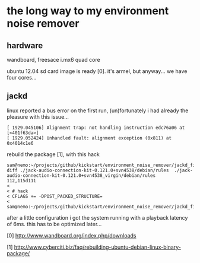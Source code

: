 the long way to my environment noise remover
============================================

hardware
--------
wandboard, freesace i.mx6 quad core

ubuntu 12.04 sd card image is ready [0]. it's armel, but anyway... we have four cores...


jackd
-----
linux reported a bus error on the first run, (un)fortunately i had already the pleasure with this issue...
```
[ 1929.045106] Alignment trap: not handling instruction edc76a06 at [<401f63da>]
[ 1929.052424] Unhandled fault: alignment exception (0x811) at 0x4014c1e6
```
rebuild the package [1], with this hack

```
sam@nemo:~/projects/github/kickstart/environment_noise_remover/jackd_fix$ diff ./jack-audio-connection-kit-0.121.0+svn4538/debian/rules  ./jack-audio-connection-kit-0.121.0+svn4538_virgin/debian/rules
112,115d111
< 
< # hack
< CFLAGS += -DPOST_PACKED_STRUCTURE=
< 
sam@nemo:~/projects/github/kickstart/environment_noise_remover/jackd_fix$
```

after a little configuration i got the system running with a playback latency of 6ms.
this has to be optimized later...



[0]
http://www.wandboard.org/index.php/downloads

[1]
http://www.cyberciti.biz/faq/rebuilding-ubuntu-debian-linux-binary-package/


